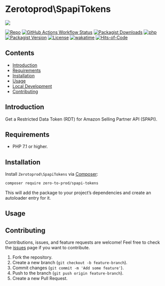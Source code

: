 # Zerotoprod\SpapiTokens

![](art/logo.png)

[![Repo](https://img.shields.io/badge/github-gray?logo=github)](https://github.com/zero-to-prod/spapi-tokens)
[![GitHub Actions Workflow Status](https://img.shields.io/github/actions/workflow/status/zero-to-prod/spapi-tokens/test.yml?label=test)](https://github.com/zero-to-prod/spapi-tokens/actions)
[![Packagist Downloads](https://img.shields.io/packagist/dt/zero-to-prod/spapi-tokens?color=blue)](https://packagist.org/packages/zero-to-prod/spapi-tokens/stats)
[![php](https://img.shields.io/packagist/php-v/zero-to-prod/spapi-tokens.svg?color=purple)](https://packagist.org/packages/zero-to-prod/spapi-tokens/stats)
[![Packagist Version](https://img.shields.io/packagist/v/zero-to-prod/spapi-tokens?color=f28d1a)](https://packagist.org/packages/zero-to-prod/spapi-tokens)
[![License](https://img.shields.io/packagist/l/zero-to-prod/spapi-tokens?color=pink)](https://github.com/zero-to-prod/spapi-tokens/blob/main/LICENSE.md)
[![wakatime](https://wakatime.com/badge/github/zero-to-prod/spapi-tokens.svg)](https://wakatime.com/badge/github/zero-to-prod/spapi-tokens)
[![Hits-of-Code](https://hitsofcode.com/github/zero-to-prod/spapi-tokens?branch=main)](https://hitsofcode.com/github/zero-to-prod/spapi-tokens/view?branch=main)

## Contents

- [Introduction](#introduction)
- [Requirements](#requirements)
- [Installation](#installation)
- [Usage](#usage)
- [Local Development](./LOCAL_DEVELOPMENT.md)
- [Contributing](#contributing)

## Introduction

Get a Restricted Data Token (RDT) for Amazon Selling Partner API (SPAPI).

## Requirements

- PHP 7.1 or higher.

## Installation

Install `Zerotoprod\SpapiTokens` via [Composer](https://getcomposer.org/):

```bash
composer require zero-to-prod/spapi-tokens
```

This will add the package to your project’s dependencies and create an autoloader entry for it.

## Usage



## Contributing

Contributions, issues, and feature requests are welcome!
Feel free to check the [issues](https://github.com/zero-to-prod/spapi-tokens/issues) page if you want to contribute.

1. Fork the repository.
2. Create a new branch (`git checkout -b feature-branch`).
3. Commit changes (`git commit -m 'Add some feature'`).
4. Push to the branch (`git push origin feature-branch`).
5. Create a new Pull Request.